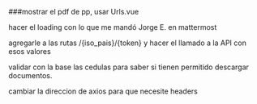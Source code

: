 
###mostrar el pdf de pp, usar Urls.vue

hacer el loading con lo que me mandó Jorge E. en mattermost



agregarle a las rutas /{iso_pais}/{token} y hacer el llamado a 
la API con esos valores

validar con la base las cedulas para saber si tienen
permitido descargar documentos.

cambiar la direccion de axios para que necesite headers


